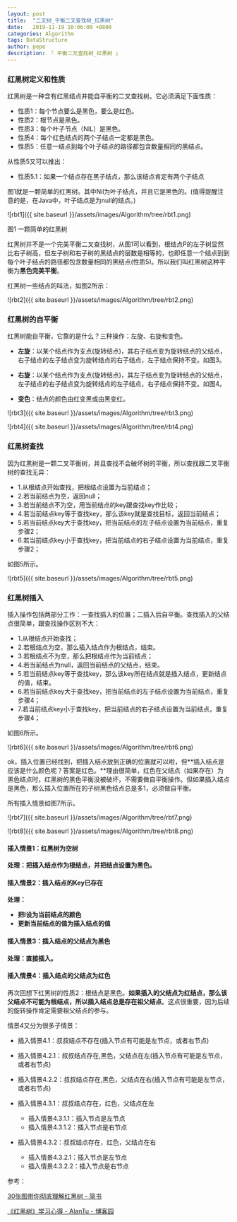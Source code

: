 ```yaml
---
layout: post
title:  "二叉树_平衡二叉查找树_红黑树"
date:   2019-11-19 10:06:00 +0800
categories: Algorithm
tags: DataStructure
author: pepe
description: 『 平衡二叉查找树_红黑树 』
---
```


### **红黑树定义和性质**
红黑树是一种含有红黑结点并能自平衡的二叉查找树。它必须满足下面性质：

* 性质1：每个节点要么是黑色，要么是红色。
* 性质2：根节点是黑色。
* 性质3：每个叶子节点（NIL）是黑色。
* 性质4：每个红色结点的两个子结点一定都是黑色。
* 性质5：任意一结点到每个叶子结点的路径都包含数量相同的黑结点。

从性质5又可以推出：

* 性质5.1：如果一个结点存在黑子结点，那么该结点肯定有两个子结点

图1就是一颗简单的红黑树。其中Nil为叶子结点，并且它是黑色的。(值得提醒注意的是，在Java中，叶子结点是为null的结点。)

![rbt1]({{ site.baseurl }}/assets/images/Algorithm/tree/rbt1.png)

图1 一颗简单的红黑树

红黑树并不是一个完美平衡二叉查找树，从图1可以看到，根结点P的左子树显然比右子树高，但左子树和右子树的黑结点的层数是相等的，也即任意一个结点到到每个叶子结点的路径都包含数量相同的黑结点(性质5)。所以我们叫红黑树这种平衡为**黑色完美平衡**。

红黑树一些结点的叫法，如图2所示：

![rbt2]({{ site.baseurl }}/assets/images/Algorithm/tree/rbt2.png)

### **红黑树的自平衡**

红黑树能自平衡，它靠的是什么？三种操作：左旋、右旋和变色。

* **左旋**：以某个结点作为支点(旋转结点)，其右子结点变为旋转结点的父结点，右子结点的左子结点变为旋转结点的右子结点，左子结点保持不变。如图3。

* **右旋**：以某个结点作为支点(旋转结点)，其左子结点变为旋转结点的父结点，左子结点的右子结点变为旋转结点的左子结点，右子结点保持不变。如图4。

* **变色**：结点的颜色由红变黑或由黑变红。

![rbt3]({{ site.baseurl }}/assets/images/Algorithm/tree/rbt3.png)

![rbt4]({{ site.baseurl }}/assets/images/Algorithm/tree/rbt4.png)

### **红黑树查找**

因为红黑树是一颗二叉平衡树，并且查找不会破坏树的平衡，所以查找跟二叉平衡树的查找无异：

* 1.从根结点开始查找，把根结点设置为当前结点；
* 2.若当前结点为空，返回null；
* 3.若当前结点不为空，用当前结点的key跟查找key作比较；
* 4.若当前结点key等于查找key，那么该key就是查找目标，返回当前结点；
* 5.若当前结点key大于查找key，把当前结点的左子结点设置为当前结点，重复步骤2；
* 6.若当前结点key小于查找key，把当前结点的右子结点设置为当前结点，重复步骤2；

如图5所示。

![rbt5]({{ site.baseurl }}/assets/images/Algorithm/tree/rbt5.png)


### **红黑树插入**

插入操作包括两部分工作：一查找插入的位置；二插入后自平衡。查找插入的父结点很简单，跟查找操作区别不大：

* 1.从根结点开始查找；
* 2.若根结点为空，那么插入结点作为根结点，结束。
* 3.若根结点不为空，那么把根结点作为当前结点；
* 4.若当前结点为null，返回当前结点的父结点，结束。
* 5.若当前结点key等于查找key，那么该key所在结点就是插入结点，更新结点的值，结束。
* 6.若当前结点key大于查找key，把当前结点的左子结点设置为当前结点，重复步骤4；
* 7.若当前结点key小于查找key，把当前结点的右子结点设置为当前结点，重复步骤4；

如图6所示。

![rbt6]({{ site.baseurl }}/assets/images/Algorithm/tree/rbt6.png)

ok，插入位置已经找到，把插入结点放到正确的位置就可以啦，但**插入结点是应该是什么颜色呢？答案是红色。**理由很简单，红色在父结点（如果存在）为黑色结点时，红黑树的黑色平衡没被破坏，不需要做自平衡操作。但如果插入结点是黑色，那么插入位置所在的子树黑色结点总是多1，必须做自平衡。

所有插入情景如图7所示。

![rbt7]({{ site.baseurl }}/assets/images/Algorithm/tree/rbt7.png)

![rbt8]({{ site.baseurl }}/assets/images/Algorithm/tree/rbt8.png)

#### **插入情景1：红黑树为空树**

**处理：把插入结点作为根结点，并把结点设置为黑色。**

#### **插入情景2：插入结点的Key已存在**

**处理：**

* **把I设为当前结点的颜色**
* **更新当前结点的值为插入结点的值**

#### **插入情景3：插入结点的父结点为黑色**

**处理：直接插入。**

#### **插入情景4：插入结点的父结点为红色**

再次回想下红黑树的性质2：根结点是黑色。**如果插入的父结点为红结点，那么该父结点不可能为根结点，所以插入结点总是存在祖父结点**。这点很重要，因为后续的旋转操作肯定需要祖父结点的参与。

情景4又分为很多子情景：

* 插入情景4.1：叔叔结点不存在(插入节点有可能是左节点，或者右节点)
* 插入情景4.2.1：叔叔结点存在,黑色，父结点在左(插入节点有可能是左节点，或者右节点)
* 插入情景4.2.2：叔叔结点存在,黑色，父结点在右(插入节点有可能是左节点，或者右节点)
* 插入情景4.3.1：叔叔结点存在，红色，父结点在左

	* 插入情景4.3.1.1：插入节点是左节点
	* 插入情景4.3.1.2：插入节点是右节点

* 插入情景4.3.2：叔叔结点存在，红色，父结点在右

	* 插入情景4.3.2.1：插入节点是左节点
	* 插入情景4.3.2.2：插入节点是右节点
	
	









参考：

[30张图带你彻底理解红黑树 - 简书](https://www.jianshu.com/p/e136ec79235c)

[《红黑树》学习心得 - AlanTu - 博客园](https://www.cnblogs.com/alantu2018/p/8985743.html)


































